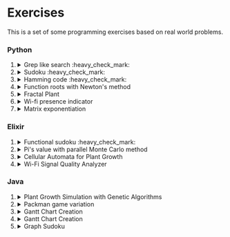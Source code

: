 # Exercises
This is a set of some programming exercises based on real world problems. 

### Python

1. <details><summary>Grep like search :heavy_check_mark:</summary><p>This exercise involves creating a script that can search for specific patterns or keywords in a given text file, similar to the Unix "grep" command.</p><p>Reference: https://www.youtube.com/watch?v=bKzonnwoR2I </p><details>
3. <details><summary>Sudoku :heavy_check_mark:</summary>This exercise involves writing a program to create and solve a Sudoku puzzle. The goal is to create an algorithm that can fill in all the empty squares on a 9x9 Sudoku grid according to the game's rules.</p><p>Reference: https://www.youtube.com/watch?v=8lhxIOAfDss</p><p>Concepts: recursion, backtraking</p></details>
4. <details><summary>Hamming code :heavy_check_mark:</summary><p><p>This exercise involves implementing a Hamming code encoder and decoder. Hamming codes are a type of error-correcting code used in digital communications to detect and correct errors that may occur during transmission.</p><p>Reference: https://www.youtube.com/watch?v=X8jsijhllIA&t=331s </p></details>
5. <details><summary>Function roots with Newton's method</summary><p>This exercise involves writing a program to find the root of a given function using the Newton's method. The goal is to create an algorithm that can approximate the root of a function with high accuracy.</p></details>
6. <details><summary>Fractal Plant</summary><p>This exercise involves creating a program to generate a fractal plant using L-systems. An L-system is a mathematical model that can be used to describe the growth patterns of plants. The program should take as input an L-system string and use it to generate a fractal plant with branches, leaves, and flowers.</p></details>
7. <details><summary>Wi-fi presence indicator</summary><p>This exercise involves creating a program that uses sniffers to detect the presence or absence and the radio signal received power of Wi-Fi signals from nearby devices and uses this information to determine the occupancy status of a location.</p></details>
8. <details><summary>Matrix exponentiation</summary><p></p></details>


### Elixir

1. <details><summary>Functional sudoku :heavy_check_mark:</summary><p>This exercise involves creating a program to solve a Sudoku puzzle using functional programming principles in Elixir. The program should be able to generate random Sudoku puzzles and solve them using a recursive algorithm.</p></details>
2. <details><summary>Pi's value with parallel Monte Carlo method</summary><p>This exercise involves approximating the value of Pi using the Monte Carlo method in a parallel way with Elixir. The program should generate a large number of random points within the unit square, calculate the distance of each point to the origin, and then use the ratio of the number of points inside the unit circle to the total number of points generated to approximate the value of Pi. The program should use parallelism to speed up the calculations.</p></details>
3. <details><summary>Cellular Automata for Plant Growth</summary><p>This exercise involves creating a program to simulate the growth patterns of plants using cellular automata. Cellular automata are mathematical models that can be used to simulate the behavior of complex systems. The program should use cellular automata to simulate the growth of plants over time, taking into account factors such as sunlight, nutrients, and water.</p></details>

4. <details><summary>Wi-Fi Signal Quality Analyzer</summary><p> This exercise involves creating a program that analyzes the quality of Wi-Fi signals in a given area. The program should use a Wi-Fi adapter to scan for nearby networks and measure the signal quality (e.g. signal-to-noise ratio, interference level) of each network. The program should then use this data to identify potential sources of interference or other factors that may affect Wi-Fi performance. This exercise could be extended by adding features such as automated troubleshooting or network optimization recommendations.</p></details>
  

### Java

1. <details><summary>Plant Growth Simulation with Genetic Algorithms</summary><p>This exercise involves creating a program to simulate the growth patterns of plants using genetic algorithms. Genetic algorithms are search algorithms that can be used to find optimal solutions to complex problems. The program should use genetic algorithms to simulate the growth of plants over time, taking into account factors such as sunlight, nutrients, and water, and optimize the growth patterns to maximize plant growth and yield.</p></details>
2. <details><summary>Packman game variation</summary><p></p></details> <!--- packman and ghosts with superpowers (shoot, cross walls, invisible, become ghost) -->
3. <details><summary>Gantt Chart Creation</summary><p>Develop a program to create a gantt chart with the information of a project and its tasks.</p></details>
3. <details><summary>Gantt Chart Creation</summary><p>Develop a program to create a gantt chart with the information of a project and its tasks.</p></details>
3. <details><summary>Graph Sudoku</summary><p></p></details>
<!--
### C

1. <details><summary></summary><p></p></details>


### Javascript


### R


### Rust



### Go



-->
